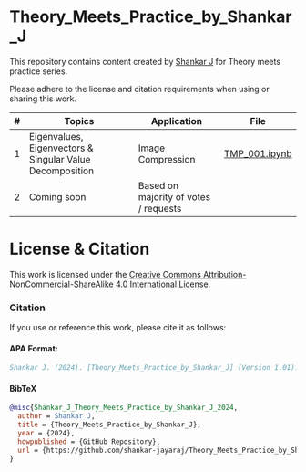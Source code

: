 

# Theory_Meets_Practice_by_Shankar_J


This repository contains content created by [Shankar J](https://www.linkedin.com/in/drshankarj/) for Theory meets practice series.

Please adhere to the license and citation requirements when using or sharing this work.

| #  | Topics                                             | Application         | File             |
|----|----------------------------------------------------|---------------------|------------------|
| 1  | Eigenvalues, Eigenvectors & Singular Value Decomposition | Image Compression   | [TMP_001.ipynb](https://github.com/shankar-jayaraj/Theory_Meets_Practice_by_Shankar_J/blob/main/TMP_001.ipynb)    |
| 2  | Coming soon                                        | Based on majority of votes / requests |                  |





# License & Citation
This work is licensed under the [Creative Commons Attribution-NonCommercial-ShareAlike 4.0 International License](https://creativecommons.org/licenses/by-nc-sa/4.0/).

### Citation
If you use or reference this work, please cite it as follows:

#### APA Format:
```bibtex
Shankar J. (2024). [Theory_Meets_Practice_by_Shankar_J] (Version 1.01). GitHub Repository. Available at https://github.com/shankar-jayaraj/Theory_Meets_Practice_by_Shankar_J
```

#### BibTeX
```bibtex
@misc{Shankar_J_Theory_Meets_Practice_by_Shankar_J_2024,
  author = Shankar J,
  title = {Theory_Meets_Practice_by_Shankar_J},
  year = {2024},
  howpublished = {GitHub Repository},
  url = {https://github.com/shankar-jayaraj/Theory_Meets_Practice_by_Shankar_J}
}
```
